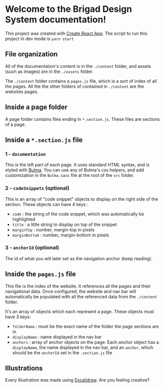 # Welcome to the Brigad Design System documentation!

This project was created with [Create React App](https://github.com/facebook/create-react-app). The script to run this project in dev mode is `yarn start`


## File organization
All of the documentation's content is in the `./content` folder, and assets (such as images) are in the `./assets` folder.

The `./content` folder contains a `pages.js` file, which is a sort of index of all the pages. All the the other folders of contained in `./content` are the websites pages.


## Inside a page folder
A page folder contains files ending in `*.section.js`. These files are sections of a page.

## Inside a `*.section.js` file
### 1 -  `documentation`
This is the left part of each page. It uses standard HTML syntax, and is styled with [Bulma](https://bulma.io/documentation/). You can use any of Bulma's css helpers, and add customization in the `Bulma.sass` file at the root of the `src` folder.
### 2 - `codeSnippets` (optional)
This is an array of "code snippet" objects to display on the right side of the section. These objects can have 4 keys :

 - `code` : the string of the code snippet, which was automatically be highlighted
 - `title` : a little string to display on top of the snippet
 - `marginTop` : number, margin-top in pixels
 - `marginBottom` : number, margin-bottom in pixels

### 3 - `anchorId` (optional)
The id of what you will later set as the navigation anchor (keep reading).


## Inside the `pages.js` file
This file is the index of the website. It references all the pages and their navigational data. Once configured, the website and nav bar will automatically be populated with all the referenced data from the `./content` folder.

It's an array of objects which each represent a page. These objects must have 3 keys:

 - `folderName` : must be the exact name of the folder the page sections are in
 - `displayName` : name displayed in the nav bar
 - `anchors` : array of anchor objects on the page. Each anchor object has a `displayName`, the name displayed in the nav bar, and an `anchor`, which should be the `anchorId` set in the `.section.js` file


## Illustrations
Every illustration was made using [Excalidraw](https://excalidraw.com/). Are you feeling creative?
